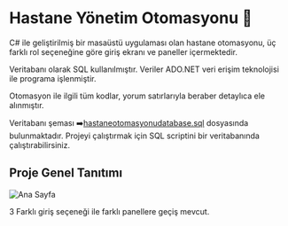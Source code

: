 # Hastane Yönetim Otomasyonu 🚀

C# ile geliştirilmiş bir masaüstü uygulaması olan hastane otomasyonu, üç farklı rol seçeneğine göre giriş ekranı ve paneller içermektedir.

Veritabanı olarak SQL kullanılmıştır.
Veriler ADO.NET veri erişim teknolojisi ile programa işlenmiştir.

Otomasyon ile ilgili tüm kodlar, yorum satırlarıyla beraber detaylıca ele alınmıştır.


Veritabanı şeması ➡️[hastaneotomasyonudatabase.sql](https://github.com/Buselog/Hospital-Automation-System/blob/main/hastaneotomasyonudatabase.sql) dosyasında bulunmaktadır. 
Projeyi çalıştırmak için SQL scriptini bir veritabanında çalıştırabilirsiniz.


## Proje Genel Tanıtımı

![Ana Sayfa](https://github.com/user-attachments/assets/14a245b5-233a-4c59-b05b-e958bdd74876)

3 Farklı giriş seçeneği ile farklı panellere geçiş mevcut. 

